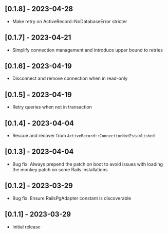 ## [0.1.8] - 2023-04-28

- Make retry on ActiveRecord::NoDatabaseError stricter

## [0.1.7] - 2023-04-21

- Simplify connection management and introduce upper bound to retries

## [0.1.6] - 2023-04-19

- Disconnect and remove connection when in read-only

## [0.1.5] - 2023-04-19

- Retry queries when not in transaction

## [0.1.4] - 2023-04-04

- Rescue and recover from `ActiveRecord::ConnectionNotEstablished`

## [0.1.3] - 2023-04-04

- Bug fix: Always prepend the patch on boot to avoid issues with loading the monkey patch on some Rails installations

## [0.1.2] - 2023-03-29

- Bug fix: Ensure RailsPgAdapter constant is discoverable

## [0.1.1] - 2023-03-29

- Initial release
